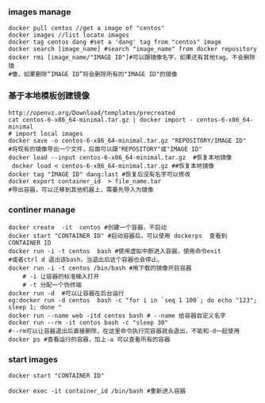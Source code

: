 ### images manage

    docker pull centos //get a image of "centos"
    docker images //list locate images
    docker tag centos dang #set a 'dang' tag from "centos" image
    docker search [image_name] #search "image_name" from docker repository
    docker rmi [image_name/"IMAGE ID"]#可以跟镜像名字，如果还有其他tag，不会删除镜
    #像，如果删除“IMAGE ID”将会删除所有的"IMAGE ID"的镜像
    
### 基于本地模板创建镜像

    http://openvz.org/Download/templates/precreated
    cat centos-6-x86_64-minimal.tar.gz | docker import - centos-6-x86_64-minimal 
    # import local images
    docker save -o centos-6-x86_64-minimal.tar.gz "REPOSITORY/IMAGE ID" 
    #将现有的镜像导出一个文件，后面可以跟"REPOSITORY"或"IMAGE ID"
    docker load --input centos-6-x86_64-minimal.tar.gz  #恢复本地镜像
     docker load < centos-6-x86_64-minimal.tar.gz ##恢复本地镜像
    docker tag "IMAGE ID" dang:last #恢复后没有名字可以修改
    docker export container_id  > file_name.tar
    #导出容器，可以迁移到其他机器上，需要先导入为镜像

### continer manage

    docker create  -it  centos #创建一个容器，不启动
    docker start "CONTAINER ID" #启动容器后，可以使用 dockerps  查看到CONTAINER ID
    docker run -i -t centos  bash #使用虚拟中断进入容器，使用命令exit
    #或者ctrl d 退出该bash，当退出后这个容器也会停止。
    docker run -i -t centos /bin/bash #用下载的镜像开启容器
        # -i 让容器的标准输入打开
        # -t 分配一个伪终端
    docker run -d  #可以让容器在后台运行 
    eg:docker run -d centos  bash -c "for i in `seq 1 100`; do echo "123"; sleep 1; done "
    docker run --name web -itd centos bash # --name 给容器自定义名字
    docker run --rm -it centos bash -c "sleep 30"  
    #--rm可以让容器退出后直接删除，在这里命令执行完容器就会退出，不能和-d一起使用
    docker ps #查看运行的容器，加上-a 可以查看所有的容器

### start images

    docker start "CONTAINER ID"

    docker exec -it container_id /bin/bash #重新进入容器
